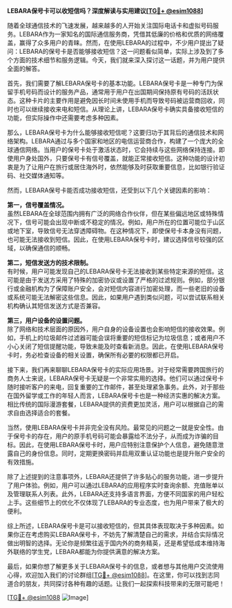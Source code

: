 **LEBARA保号卡可以收短信吗？深度解读与实用建议[[TG💪+ @esim1088](https://t.me/s/esim1088)]**

随着全球通信技术的飞速发展，越来越多的人开始关注国际电话卡和虚拟号码服务。LEBARA作为一家知名的国际通信服务商，凭借其低廉的价格和优质的网络覆盖，赢得了众多用户的青睐。然而，在使用LEBARA的过程中，不少用户提出了疑问：LEBARA的保号卡是否能够接收短信？这一问题看似简单，实际上涉及到了多个方面的技术细节和服务逻辑。今天，我们就来深入探讨这一话题，并为用户提供全面的解答。

首先，我们需要了解LEBARA保号卡的基本功能。LEBARA保号卡是一种专门为保留手机号码而设计的服务产品，通常用于用户在出国期间保持原有号码的活跃状态。这种卡片的主要作用是避免因长时间未使用手机而导致号码被运营商回收，同时也可以继续接收来电和短信。从理论上讲，LEBARA保号卡确实具备接收短信的功能，但实际操作中还需要考虑多种因素。

那么，LEBARA保号卡为什么能够接收短信呢？这要归功于其背后的通信技术和网络架构。LEBARA通过与多个国家和地区的电信运营商合作，构建了一个庞大的全球通信网络。当用户的保号卡处于激活状态时，它会持续与这些网络保持连接。即使用户身处国外，只要保号卡有信号覆盖，就能正常接收短信。这种功能的设计初衷是为了让用户在旅行或居住海外时，依然能够及时获取重要信息，比如银行验证码、社交媒体通知等。

然而，LEBARA保号卡能否成功接收短信，还受到以下几个关键因素的影响：

**第一，信号覆盖情况。**  
虽然LEBARA在全球范围内拥有广泛的网络合作伙伴，但在某些偏远地区或特殊情况下，信号可能会出现中断或不稳定的情况。例如，用户所在的位置可能位于山区或地下室，导致信号无法穿透障碍物。在这种情况下，即使保号卡本身没有问题，也可能无法接收到短信。因此，在使用LEBARA保号卡时，建议选择信号较强的区域，以确保通信的顺畅。

**第二，短信发送方的技术限制。**  
有时候，用户可能发现自己的LEBARA保号卡无法接收到某些特定来源的短信。这可能是由于发送方采用了特殊的加密协议或设置了严格的过滤规则。例如，部分银行或金融机构为了保障账户安全，会对短信内容进行加密处理，而一些老旧的设备或系统可能无法解密这些信息。因此，如果用户遇到类似问题，可以尝试联系相关机构确认其短信发送方式是否兼容。

**第三，用户设备的设置问题。**  
除了网络和技术层面的原因外，用户自身的设备设置也会影响短信的接收效果。例如，手机上的垃圾邮件过滤器可能会误将重要的短信标记为垃圾信息；或者用户不小心关闭了短信提醒功能，导致未能及时查看新消息。因此，在使用LEBARA保号卡时，务必检查设备的相关设置，确保所有必要的权限都已开启。

接下来，我们再来聊聊LEBARA保号卡的实际应用场景。对于经常需要跨国旅行的商务人士来说，LEBARA保号卡无疑是一个非常实用的选择。他们可以通过保号卡随时接听客户的来电，回复重要的工作邮件，甚至处理紧急事务。此外，对于那些在国外留学或工作的年轻人而言，LEBARA保号卡也是一种经济实惠的解决方案。相比传统的国际漫游套餐，LEBARA提供的资费更加灵活，用户可以根据自己的需求自由选择适合的套餐。

当然，使用LEBARA保号卡并非完全没有风险。最常见的问题之一就是安全性。由于保号卡的存在，用户的原手机号码可能会暴露给不法分子，从而成为诈骗的目标。因此，在使用LEBARA保号卡时，用户应特别注意保护个人信息，避免随意泄露自己的身份信息。同时，定期更换密码并启用双重认证功能也是提升账户安全的有效措施。

除了上述提到的注意事项外，LEBARA还提供了许多贴心的服务功能，进一步提升了用户体验。例如，用户可以通过LEBARA的应用程序实时查询余额、充值账单以及管理联系人列表。此外，LEBARA还支持多语言界面，方便不同国家的用户轻松上手。这些细节上的优化不仅体现了LEBARA的专业态度，也为用户带来了极大的便利。

综上所述，LEBARA保号卡是可以接收短信的，但其具体表现取决于多种因素。如果你正在考虑购买LEBARA保号卡，不妨先了解清楚自己的需求，并结合实际情况做出明智的选择。无论你是频繁往返于国内外的商务精英，还是希望低成本维持海外联络的学生党，LEBARA都能为你提供满意的解决方案。

最后，如果你想了解更多关于LEBARA保号卡的信息，或者想与其他用户交流使用心得，欢迎加入我们的讨论群组[[TG💪+ @esim1088](https://t.me/s/esim1088)]。在这里，你可以找到志同道合的朋友，共同探讨各种有趣的话题。让我们一起探索科技带来的无限可能吧！

[[TG💪+ @esim1088](https://t.me/s/esim1088) ![Image](https://i.postimg.cc/4NQfJmqS/Snipaste-2025-05-13-00-14-12.png)]